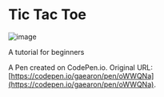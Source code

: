 # Tic Tac Toe

![image](https://user-images.githubusercontent.com/48096245/215117549-57b79dc5-dd9d-47be-98da-1259d4bafb7a.png)


A tutorial for beginners

A Pen created on CodePen.io. Original URL: [https://codepen.io/gaearon/pen/oWWQNa](https://codepen.io/gaearon/pen/oWWQNa).

